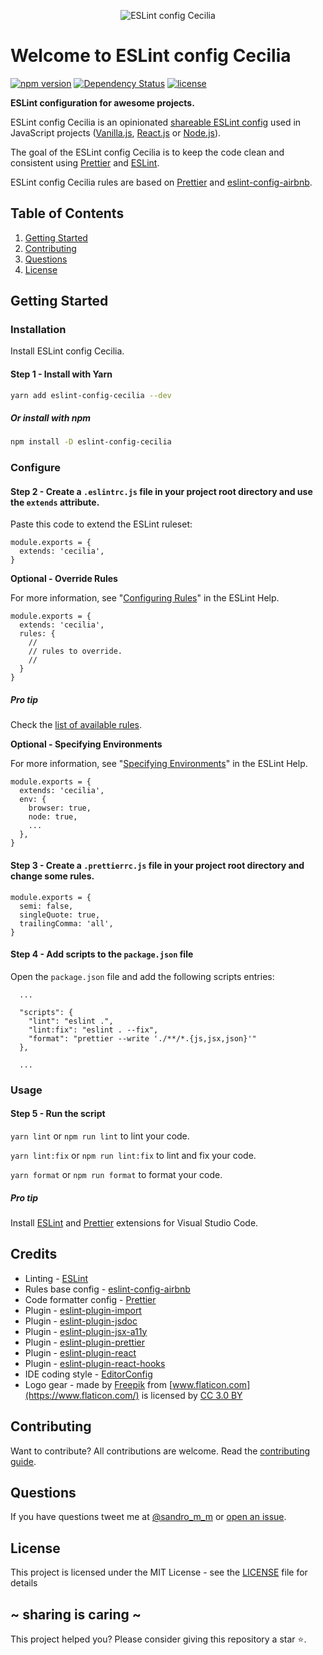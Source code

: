 <p align="center"><img src="https://i.imgur.com/De2l7rX.png" alt="ESLint config Cecilia" /></p>

# Welcome to ESLint config Cecilia

[![npm version](https://badge.fury.io/js/eslint-config-cecilia.svg)](https://badge.fury.io/js/eslint-config-cecilia)
[![Dependency Status](https://img.shields.io/david/SandroMiguel/eslint-config-cecilia)](https://img.shields.io/david/SandroMiguel/eslint-config-cecilia)
[![license](https://img.shields.io/badge/License-MIT-blue.svg?style=flat)](LICENSE)

**ESLint configuration for awesome projects.**

ESLint config Cecilia is an opinionated
[shareable ESLint config](http://eslint.org/docs/developer-guide/shareable-configs.html)
used in JavaScript projects ([Vanilla.js](http://vanilla-js.com/),
[React.js](https://reactjs.org/) or [Node.js](https://nodejs.org/)).

The goal of the ESLint config Cecilia is to keep the code clean and consistent
using [Prettier](https://www.npmjs.com/package/prettier) and
[ESLint](https://eslint.org/).

ESLint config Cecilia rules are based on [Prettier](https://www.npmjs.com/package/prettier) and [eslint-config-airbnb](https://www.npmjs.com/package/eslint-config-airbnb).

## Table of Contents

1. [Getting Started](#getting-started)
1. [Contributing](#contributing)
1. [Questions](#questions)
1. [License](#license)

## Getting Started

### Installation

Install ESLint config Cecilia.

#### Step 1 - Install with Yarn

```sh
yarn add eslint-config-cecilia --dev
```

##### Or install with npm

```sh
npm install -D eslint-config-cecilia
```

### Configure

#### Step 2 - Create a `.eslintrc.js` file in your project root directory and use the `extends` attribute.

Paste this code to extend the ESLint ruleset:

```
module.exports = {
  extends: 'cecilia',
}
```

**Optional - Override Rules**

For more information, see "[Configuring Rules](https://eslint.org/docs/user-guide/configuring#configuring-rules)" in the ESLint Help.

```
module.exports = {
  extends: 'cecilia',
  rules: {
    //
    // rules to override.
    //
  }
}
```

##### Pro tip

Check the [list of available rules](https://eslint.org/docs/rules/).

**Optional - Specifying Environments**

For more information, see "[Specifying Environments](https://eslint.org/docs/user-guide/configuring#specifying-environments)" in the ESLint Help.

```
module.exports = {
  extends: 'cecilia',
  env: {
    browser: true,
    node: true,
    ...
  },
}
```

#### Step 3 - Create a `.prettierrc.js` file in your project root directory and change some rules.

```
module.exports = {
  semi: false,
  singleQuote: true,
  trailingComma: 'all',
}
```

#### Step 4 - Add scripts to the `package.json` file

Open the `package.json` file and add the following scripts entries:

```
  ...

  "scripts": {
    "lint": "eslint .",
    "lint:fix": "eslint . --fix",
    "format": "prettier --write './**/*.{js,jsx,json}'"
  },

  ...
```

### Usage

#### Step 5 - Run the script

`yarn lint` or `npm run lint` to lint your code.

`yarn lint:fix` or `npm run lint:fix` to lint and fix your code.

`yarn format` or `npm run format` to format your code.

##### Pro tip

Install
[ESLint](https://marketplace.visualstudio.com/items?itemName=dbaeumer.vscode-eslint)
and
[Prettier](https://marketplace.visualstudio.com/items?itemName=esbenp.prettier-vscode)
extensions for Visual Studio Code.

## Credits

- Linting - [ESLint](https://eslint.org/)
- Rules base config -
  [eslint-config-airbnb](https://www.npmjs.com/package/eslint-config-airbnb)
- Code formatter config - [Prettier](https://www.npmjs.com/package/prettier)
- Plugin -
  [eslint-plugin-import](https://www.npmjs.com/package/eslint-plugin-import)
- Plugin -
  [eslint-plugin-jsdoc](https://www.npmjs.com/package/eslint-plugin-jsdoc)
- Plugin -
  [eslint-plugin-jsx-a11y](https://www.npmjs.com/package/eslint-plugin-jsx-a11y)
- Plugin -
  [eslint-plugin-prettier](https://www.npmjs.com/package/eslint-plugin-prettier)
- Plugin -
  [eslint-plugin-react](https://www.npmjs.com/package/eslint-plugin-react)
- Plugin -
  [eslint-plugin-react-hooks](https://www.npmjs.com/package/eslint-plugin-react-hooks)
- IDE coding style - [EditorConfig](https://editorconfig.org/)
- Logo gear - made by [Freepik](http://www.freepik.com) from
  [www.flaticon.com](https://www.flaticon.com/) is licensed by
  [CC 3.0 BY](http://creativecommons.org/licenses/by/3.0/)

## Contributing

Want to contribute? All contributions are welcome. Read the
[contributing guide](CONTRIBUTING.md).

## Questions

If you have questions tweet me at [@sandro_m_m](https://twitter.com/sandro_m_m)
or [open an issue](../../issues/new).

## License

This project is licensed under the MIT License - see the [LICENSE](LICENSE) file
for details

## ~ sharing is caring ~

This project helped you? Please consider giving this repository a star :star:.
